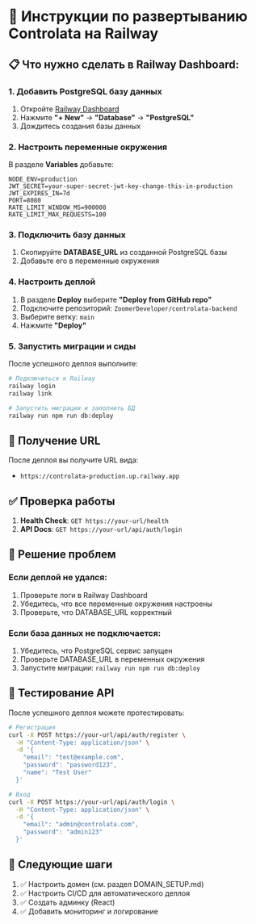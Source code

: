 # 🚀 Инструкции по развертыванию Controlata на Railway

## 📋 Что нужно сделать в Railway Dashboard:

### 1. Добавить PostgreSQL базу данных
1. Откройте [Railway Dashboard](https://railway.com/project/0502540a-a782-41b5-8fc8-14c1c26c7541)
2. Нажмите **"+ New"** → **"Database"** → **"PostgreSQL"**
3. Дождитесь создания базы данных

### 2. Настроить переменные окружения
В разделе **Variables** добавьте:

```env
NODE_ENV=production
JWT_SECRET=your-super-secret-jwt-key-change-this-in-production
JWT_EXPIRES_IN=7d
PORT=8080
RATE_LIMIT_WINDOW_MS=900000
RATE_LIMIT_MAX_REQUESTS=100
```

### 3. Подключить базу данных
1. Скопируйте **DATABASE_URL** из созданной PostgreSQL базы
2. Добавьте его в переменные окружения

### 4. Настроить деплой
1. В разделе **Deploy** выберите **"Deploy from GitHub repo"**
2. Подключите репозиторий: `ZoomerDeveloper/controlata-backend`
3. Выберите ветку: `main`
4. Нажмите **"Deploy"**

### 5. Запустить миграции и сиды
После успешного деплоя выполните:

```bash
# Подключиться к Railway
railway login
railway link

# Запустить миграции и заполнить БД
railway run npm run db:deploy
```

## 🔗 Получение URL

После деплоя вы получите URL вида:
- `https://controlata-production.up.railway.app`

## ✅ Проверка работы

1. **Health Check**: `GET https://your-url/health`
2. **API Docs**: `GET https://your-url/api/auth/login`

## 🐛 Решение проблем

### Если деплой не удался:
1. Проверьте логи в Railway Dashboard
2. Убедитесь, что все переменные окружения настроены
3. Проверьте, что DATABASE_URL корректный

### Если база данных не подключается:
1. Убедитесь, что PostgreSQL сервис запущен
2. Проверьте DATABASE_URL в переменных окружения
3. Запустите миграции: `railway run npm run db:deploy`

## 📱 Тестирование API

После успешного деплоя можете протестировать:

```bash
# Регистрация
curl -X POST https://your-url/api/auth/register \
  -H "Content-Type: application/json" \
  -d '{
    "email": "test@example.com",
    "password": "password123",
    "name": "Test User"
  }'

# Вход
curl -X POST https://your-url/api/auth/login \
  -H "Content-Type: application/json" \
  -d '{
    "email": "admin@controlata.com",
    "password": "admin123"
  }'
```

## 🎯 Следующие шаги

1. ✅ Настроить домен (см. раздел DOMAIN_SETUP.md)
2. ✅ Настроить CI/CD для автоматического деплоя
3. ✅ Создать админку (React)
4. ✅ Добавить мониторинг и логирование
